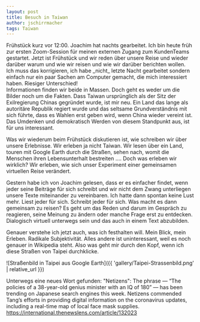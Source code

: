 ```yaml
---
layout: post
title: Besuch in Taiwan
author: jschirrmacher
tags: Taiwan
---
```

<div class="author christiane"></div>
Frühstück kurz vor 12:00. Joachim hat nachts gearbeitet. Ich bin heute früh zur ersten Zoom-Session für meinen externen Zugang zum KundenTeams gestartet. Jetzt ist Frühstück und wir reden über unsere Reise und wieder darüber warum und wie wir reisen und wie wir darüber berichten wollen.

<div class="author joachim"></div>
Ich muss das korrigieren, ich habe _nicht_ letzte Nacht gearbeitet sondern einfach nur ein paar Sachen am Computer gemacht, die mich interessiert haben. Riesiger Unterschied!

<div class="author christiane"></div>
Informationen finden wir beide in Massen. Doch geht es weder um die Bilder noch um die Fakten. Dass Taiwan ursprünglich als der Sitz der Exilregierung Chinas gegründet wurde, ist mir neu. Ein Land das lange als autoritäre Republik regiert wurde und das seltsame Grundverständnis mit sich führte, dass es Wahlen erst geben wird, wenn China wieder vereint ist. Das Umdenken und demokratisch Werden von diesem Standpunkt aus, ist für uns interessant.

Was wir wiederum beim Frühstück diskutieren ist, wie schreiben wir über unsere Erlebnisse. Wir erleben ja nicht Taiwan. Wir lesen über ein Land, touren mit Google Earth durch die Straßen, sehen nach, womit die Menschen ihren Lebensunterhalt bestreiten .... Doch was erleben wir wirklich? Wir erleben, wie sich unser Experiment einer gemeinsamen virtuellen Reise verändert.

Gestern habe ich von Joachim gelesen, dass er es einfacher findet, wenn jeder seine Beiträge für sich schreibt und wir nicht dem Zwang unterliegen unsere Texte miteinander zu vereinbaren. Ich hatte dann spontan keine Lust mehr. Liest jeder für sich. Schreibt jeder für sich. Was macht es dann gemeinsam zu reisen? Es geht um das Reden und darum im Gespräch zu reagieren, seine Meinung zu ändern oder manche Frage erst zu entdecken. Dialogisch virtuell unterwegs sein und das auch in einem Text abzubilden.

Genauer verstehe ich jetzt auch, was ich festhalten will. Mein Blick, mein Erleben. Radikale Subjektivität. Alles andere ist uninteressant, weil es noch genauer in Wikipedia steht. Also was geht mir durch den Kopf, wenn ich diese Straßen von Taipei durchklicke.

![Straßenbild in Taipei aus Google Earth]({{ 'gallery/Taipei-Strassenbild.png' | relative_url }})

Unterwegs eine neues Wort gefunden: "Netizens": The phrase — “The policies of a 38-year-old genius minister with an IQ of 180” — has been trending on Japanese search engines this week. Netizens commended Tang’s efforts in providing digital information on the coronavirus updates, including a real-time map of local face mask supplies. https://international.thenewslens.com/article/132023

